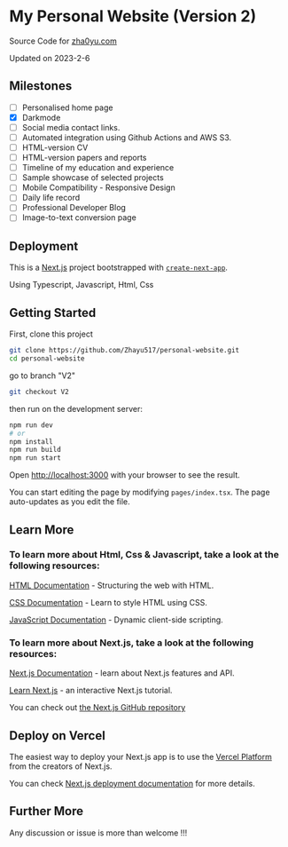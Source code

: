 # My Personal Website (Version 2)

Source Code for [zha0yu.com](https://zha0yu.com)

Updated on 2023-2-6

## Milestones

- [ ] Personalised home page
- [x] Darkmode
- [ ] Social media contact links.
- [ ] Automated integration using Github Actions and AWS S3.
- [ ] HTML-version CV
- [ ] HTML-version papers and reports
- [ ] Timeline of my education and experience
- [ ] Sample showcase of selected projects
- [ ] Mobile Compatibility - Responsive Design 
- [ ] Daily life record
- [ ] Professional Developer Blog
- [ ] Image-to-text conversion page

## Deployment

This is a [Next.js](https://nextjs.org/) project bootstrapped with [`create-next-app`](https://github.com/vercel/next.js/tree/canary/packages/create-next-app).

Using Typescript, Javascript, Html, Css

## Getting Started

First, clone this project

```bash
git clone https://github.com/Zhayu517/personal-website.git
cd personal-website
```

go to branch "V2"

```bash
git checkout V2
```

then run on the development server:

```bash
npm run dev
# or
npm install
npm run build
npm run start
```

Open [http://localhost:3000](http://localhost:3000) with your browser to see the result.

You can start editing the page by modifying `pages/index.tsx`. The page auto-updates as you edit the file.

## Learn More

### To learn more about Html, Css & Javascript, take a look at the following resources:

  [HTML Documentation](https://developer.mozilla.org/en-US/docs/Learn/HTML) - Structuring the web with HTML.

  [CSS Documentation](https://developer.mozilla.org/en-US/docs/Learn/CSS) - Learn to style HTML using CSS.

  [JavaScript Documentation](https://developer.mozilla.org/en-US/docs/Learn/JavaScript) - Dynamic client-side scripting.

### To learn more about Next.js, take a look at the following resources:

  [Next.js Documentation](https://nextjs.org/docs) - learn about Next.js features and API.

  [Learn Next.js](https://nextjs.org/learn) - an interactive Next.js tutorial.

You can check out [the Next.js GitHub repository](https://github.com/vercel/next.js/)

## Deploy on Vercel

The easiest way to deploy your Next.js app is to use the [Vercel Platform](https://vercel.com/new?utm_medium=default-template&filter=next.js&utm_source=create-next-app&utm_campaign=create-next-app-readme) from the creators of Next.js.

You can check [Next.js deployment documentation](https://nextjs.org/docs/deployment) for more details.

## Further More

Any discussion or issue is more than welcome !!!

